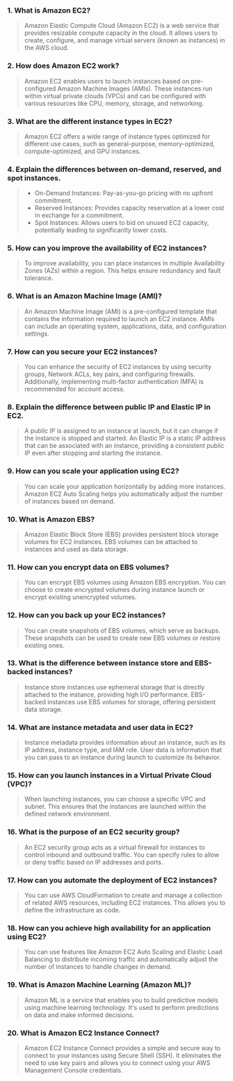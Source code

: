 ### 1. What is Amazon EC2?
> Amazon Elastic Compute Cloud (Amazon EC2) is a web service that provides resizable compute capacity in the cloud. It allows users to create, configure, and manage virtual servers (known as instances) in the AWS cloud.

### 2. How does Amazon EC2 work?
> Amazon EC2 enables users to launch instances based on pre-configured Amazon Machine Images (AMIs). These instances run within virtual private clouds (VPCs) and can be configured with various resources like CPU, memory, storage, and networking.

### 3. What are the different instance types in EC2?
> Amazon EC2 offers a wide range of instance types optimized for different use cases, such as general-purpose, memory-optimized, compute-optimized, and GPU instances.

### 4. Explain the differences between on-demand, reserved, and spot instances.
> - On-Demand Instances: Pay-as-you-go pricing with no upfront commitment.
> - Reserved Instances: Provides capacity reservation at a lower cost in exchange for a commitment.
> - Spot Instances: Allows users to bid on unused EC2 capacity, potentially leading to significantly lower costs.

### 5. How can you improve the availability of EC2 instances?
> To improve availability, you can place instances in multiple Availability Zones (AZs) within a region. This helps ensure redundancy and fault tolerance.

### 6. What is an Amazon Machine Image (AMI)?
> An Amazon Machine Image (AMI) is a pre-configured template that contains the information required to launch an EC2 instance. AMIs can include an operating system, applications, data, and configuration settings.

### 7. How can you secure your EC2 instances?
> You can enhance the security of EC2 instances by using security groups, Network ACLs, key pairs, and configuring firewalls. Additionally, implementing multi-factor authentication (MFA) is recommended for account access.

### 8. Explain the difference between public IP and Elastic IP in EC2.
> A public IP is assigned to an instance at launch, but it can change if the instance is stopped and started. An Elastic IP is a static IP address that can be associated with an instance, providing a consistent public IP even after stopping and starting the instance.

### 9. How can you scale your application using EC2?
> You can scale your application horizontally by adding more instances. Amazon EC2 Auto Scaling helps you automatically adjust the number of instances based on demand.

### 10. What is Amazon EBS?
> Amazon Elastic Block Store (EBS) provides persistent block storage volumes for EC2 instances. EBS volumes can be attached to instances and used as data storage.

### 11. How can you encrypt data on EBS volumes?
> You can encrypt EBS volumes using Amazon EBS encryption. You can choose to create encrypted volumes during instance launch or encrypt existing unencrypted volumes.

### 12. How can you back up your EC2 instances?
> You can create snapshots of EBS volumes, which serve as backups. These snapshots can be used to create new EBS volumes or restore existing ones.

### 13. What is the difference between instance store and EBS-backed instances?
> Instance store instances use ephemeral storage that is directly attached to the instance, providing high I/O performance. EBS-backed instances use EBS volumes for storage, offering persistent data storage.

### 14. What are instance metadata and user data in EC2?
> Instance metadata provides information about an instance, such as its IP address, instance type, and IAM role. User data is information that you can pass to an instance during launch to customize its behavior.

### 15. How can you launch instances in a Virtual Private Cloud (VPC)?
> When launching instances, you can choose a specific VPC and subnet. This ensures that the instances are launched within the defined network environment.

### 16. What is the purpose of an EC2 security group?
> An EC2 security group acts as a virtual firewall for instances to control inbound and outbound traffic. You can specify rules to allow or deny traffic based on IP addresses and ports.

### 17. How can you automate the deployment of EC2 instances?
> You can use AWS CloudFormation to create and manage a collection of related AWS resources, including EC2 instances. This allows you to define the infrastructure as code.

### 18. How can you achieve high availability for an application using EC2?
> You can use features like Amazon EC2 Auto Scaling and Elastic Load Balancing to distribute incoming traffic and automatically adjust the number of instances to handle changes in demand.

### 19. What is Amazon Machine Learning (Amazon ML)?
> Amazon ML is a service that enables you to build predictive models using machine learning technology. It's used to perform predictions on data and make informed decisions.

### 20. What is Amazon EC2 Instance Connect?
> Amazon EC2 Instance Connect provides a simple and secure way to connect to your instances using Secure Shell (SSH). It eliminates the need to use key pairs and allows you to connect using your AWS Management Console credentials.
